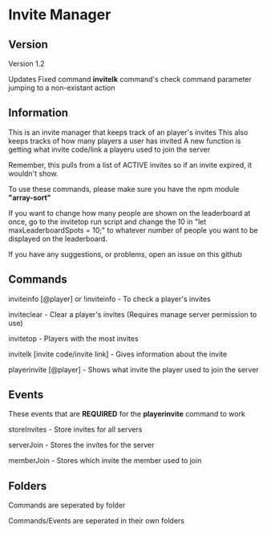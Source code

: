 # Invite Manager

## Version
Version 1.2

Updates
Fixed command **invitelk** command's check command parameter jumping to a non-existant action

## Information
This is an invite manager that keeps track of an player's invites
This also keeps tracks of how many players a user has invited
A new function is getting what invite code/link a playeru used to join the server

Remember, this pulls from a list of ACTIVE invites so if an invite expired, it wouldn't show.

To use these commands, please make sure you have the npm module **"array-sort"**

If you want to change how many people are shown on the leaderboard at once, go to the invitetop run script and change the 10 in "let maxLeaderboardSpots = 10;" to whatever number of people you want to be displayed on the leaderboard.

If you have any suggestions, or problems, open an issue on this github


## Commands
inviteinfo [@player] or !inviteinfo - To check a player's invites 

inviteclear - Clear a player's invites (Requires manage server permission to use)

invitetop - Players with the most invites

invitelk [invite code/invite link] - Gives information about the invite

playerinvite [@player] - Shows what invite the player used to join the server

## Events
These events that are **REQUIRED** for the **playerinvite** command to work

storeInvites - Store invites for all servers

serverJoin - Stores the invites for the server

memberJoin - Stores which invite the member used to join

## Folders
Commands are seperated by folder

Commands/Events are seperated in their own folders


